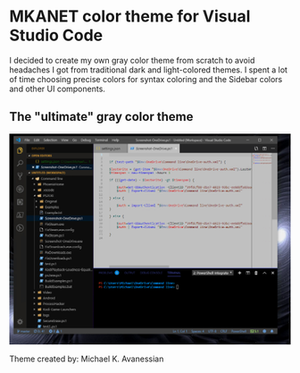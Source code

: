 # MKANET color theme for Visual Studio Code

I decided to create my own gray color theme from scratch to avoid headaches I got from traditional dark and light-colored themes.  I spent a lot of time choosing precise colors for syntax coloring and the Sidebar colors and other UI components.

## The "ultimate" gray color theme

![](./screenshots/screenshot1.png)

Theme created by: Michael K. Avanessian
